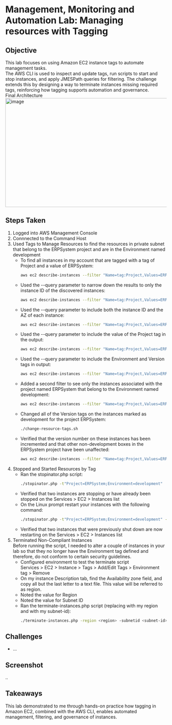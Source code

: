 # Management, Monitoring and Automation Lab: Managing resources with Tagging

## Objective
This lab focuses on using Amazon EC2 instance tags to automate management tasks.<br>The AWS CLI is used to inspect and update tags, run scripts to start and stop instances, and apply JMESPath queries for filtering. The challenge extends this by designing a way to terminate instances missing required tags, reinforcing how tagging supports automation and governance.
<br>Final Architecture
<img width="853" height="339" alt="image" src="https://github.com/user-attachments/assets/6297e68b-e4d3-4527-9a7f-a30821c02dc4" />

## Steps Taken
1. Logged into AWS Management Console
2. Connnected to the Command Host
3. Used Tags to Manage Resources to find the resources in private subnet that belong to the ERPSystem project and are in the Environment named development
   - To find all instances in my account that are tagged with a tag of Project and a value of ERPSystem:
     ``` bash
     aws ec2 describe-instances --filter "Name=tag:Project,Values=ERPSystem"
     ```
   - Used the --query parameter to narrow down the results to only the instance ID of the discovered instances:
     ``` bash
     aws ec2 describe-instances --filter "Name=tag:Project,Values=ERPSystem" --query 'Reservations[*].Instances[*].InstanceId'
     ```
   - Used the --query parameter to include both the instance ID and the AZ of each instance:
     ``` bash
     aws ec2 describe-instances --filter "Name=tag:Project,Values=ERPSystem" --query 'Reservations[*].Instances[*].{ID:InstanceId,AZ:Placement.AvailabilityZone}'
     ```
   - Used the --query parameter to include the value of the Project tag in the output:
     ``` bash
     aws ec2 describe-instances --filter "Name=tag:Project,Values=ERPSystem" --query 'Reservations[*].Instances[*].{ID:InstanceId,AZ:Placement.AvailabilityZone,Project:Tags[?Key==`Project`] | [0].Value}'
     ```
   - Used the --query parameter to include the Environment and Version tags in output:
     ``` bash
     aws ec2 describe-instances --filter "Name=tag:Project,Values=ERPSystem" --query 'Reservations[*].Instances[*].{ID:InstanceId,AZ:Placement.AvailabilityZone,Project:Tags[?Key==`Project`] | [0].Value,Environment:Tags[?Key==`Environment`] | [0].Value,Version:Tags[?Key==`Version`] | [0].Value}'
     ```
   - Added a second filter to see only the instances associated with the project named ERPSystem that belong to the Environment named development:
     ``` bash
     aws ec2 describe-instances --filter "Name=tag:Project,Values=ERPSystem" "Name=tag:Environment,Values=development" --query 'Reservations[*].Instances[*].{ID:InstanceId,AZ:Placement.AvailabilityZone,Project:Tags[?Key==`Project`] | [0].Value,Environment:Tags[?Key==`Environment`] | [0].Value,Version:Tags[?Key==`Version`] | [0].Value}'
     ```
   - Changed all of the Version tags on the instances marked as development for the project ERPSystem:
     ``` bash
     ./change-resource-tags.sh
     ```
   - Verified that the version number on these instances has been incremented and that other non-development boxes in the ERPSystem project have been unaffected:
     ``` bash
     aws ec2 describe-instances --filter "Name=tag:Project,Values=ERPSystem" --query 'Reservations[*].Instances[*].{ID:InstanceId, AZ:Placement.AvailabilityZone, Project:Tags[?Key==`Project`] |[0].Value,Environment:Tags[?Key==`Environment`] | [0].Value,Version:Tags[?Key==`Version`] | [0].Value}'
     ```
4. Stopped and Started Resources by Tag
   - Ran the stopinator.php script:
     ``` bash
     ./stopinator.php -t"Project=ERPSystem;Environment=development"
     ```
   - Verified that two instances are stopping or have already been stopped on the Services > EC2 > Instances list
   - On the Linux prompt restart your instances with the following command:
     ``` bash
     ./stopinator.php -t"Project=ERPSystem;Environment=development" -s
     ```
   - Verified that two instances that were previously shut down are now restarting on the Services > EC2 > Instances list
6. Terminated Non-Compliant Instances<br>
Before running the script, I needed to alter a couple of instances in your lab so that they no longer have the Environment tag defined and therefore, do not conform to certain security guidelines.
   - Configured environment to test the terminate script<br>
     Services > EC2 > Instance > Tags > Add/Edit Tags > Environment tag > Remove
   - On my instance Description tab, find the Availability zone field, and copy all but the last letter to a text file. This value will be referred to as region.
   - Noted the value for Region
   - Noted the value for Subnet ID
   - Ran the terminate-instances.php script (replacing <region> with my region and <subnet-id> with my subnet-id):
       ``` bash
       ./terminate-instances.php -region <region> -subnetid <subnet-id>
       ```

## Challenges
- ...

## Screenshot
..

## Takeaways
This lab demonstrated to me through hands-on practice how tagging in Amazon EC2, combined with the AWS CLI, enables automated management, filtering, and governance of instances.
